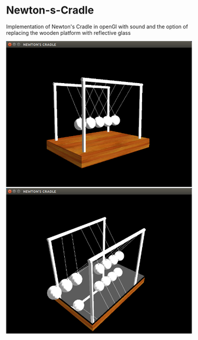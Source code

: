 # Newton-s-Cradle
Implementation of Newton's Cradle in openGl with sound and the option of replacing the wooden platform with reflective glass

![Alt text](/Screenshots/2.png "Wooden Platform")
![Alt text](/Screenshots/3.png "Glass Platform")



